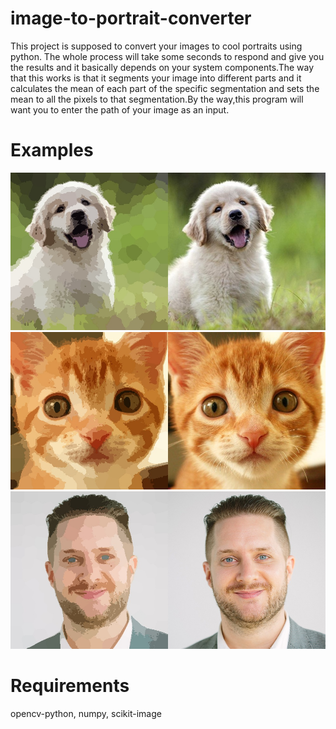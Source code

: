 # image-to-portrait-converter

This project is supposed to convert your images to cool portraits using python.
The whole process will take some seconds to respond and give you the results and it
basically depends on your system components.The way that this works is that it segments your
image into different parts and it calculates the mean of each part of the specific segmentation and 
sets the mean to all the pixels to that segmentation.By the way,this program will want you to enter the
path of your image as an input.

# Examples

![](https://github.com/Moeed1mdnzh/portrait-converter/blob/master/examples/exp1.jpg)
![](https://github.com/Moeed1mdnzh/portrait-converter/blob/master/examples/exp2.jpg)
![](https://github.com/Moeed1mdnzh/portrait-converter/blob/master/examples/exp3.jpg)

# Requirements

opencv-python, numpy, scikit-image
